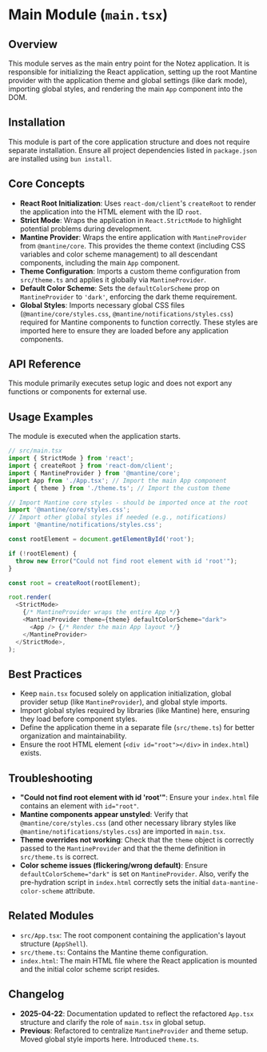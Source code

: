 # Main Module (`main.tsx`)

## Overview

This module serves as the main entry point for the Notez application. It is responsible for initializing the React application, setting up the root Mantine provider with the application theme and global settings (like dark mode), importing global styles, and rendering the main `App` component into the DOM.

## Installation

This module is part of the core application structure and does not require separate installation. Ensure all project dependencies listed in `package.json` are installed using `bun install`.

## Core Concepts

-   **React Root Initialization**: Uses `react-dom/client`'s `createRoot` to render the application into the HTML element with the ID `root`.
-   **Strict Mode**: Wraps the application in `React.StrictMode` to highlight potential problems during development.
-   **Mantine Provider**: Wraps the entire application with `MantineProvider` from `@mantine/core`. This provides the theme context (including CSS variables and color scheme management) to all descendant components, including the main `App` component.
-   **Theme Configuration**: Imports a custom theme configuration from `src/theme.ts` and applies it globally via `MantineProvider`.
-   **Default Color Scheme**: Sets the `defaultColorScheme` prop on `MantineProvider` to `'dark'`, enforcing the dark theme requirement.
-   **Global Styles**: Imports necessary global CSS files (`@mantine/core/styles.css`, `@mantine/notifications/styles.css`) required for Mantine components to function correctly. These styles are imported here to ensure they are loaded before any application components.

## API Reference

This module primarily executes setup logic and does not export any functions or components for external use.

## Usage Examples

The module is executed when the application starts.

```typescript
// src/main.tsx
import { StrictMode } from 'react';
import { createRoot } from 'react-dom/client';
import { MantineProvider } from '@mantine/core';
import App from './App.tsx'; // Import the main App component
import { theme } from './theme.ts'; // Import the custom theme

// Import Mantine core styles - should be imported once at the root
import '@mantine/core/styles.css';
// Import other global styles if needed (e.g., notifications)
import '@mantine/notifications/styles.css';

const rootElement = document.getElementById('root');

if (!rootElement) {
  throw new Error("Could not find root element with id 'root'");
}

const root = createRoot(rootElement);

root.render(
  <StrictMode>
    {/* MantineProvider wraps the entire App */}
    <MantineProvider theme={theme} defaultColorScheme="dark">
      <App /> {/* Render the main App layout */}
    </MantineProvider>
  </StrictMode>,
);
```

## Best Practices

-   Keep `main.tsx` focused solely on application initialization, global provider setup (like `MantineProvider`), and global style imports.
-   Import global styles required by libraries (like Mantine) here, ensuring they load before component styles.
-   Define the application theme in a separate file (`src/theme.ts`) for better organization and maintainability.
-   Ensure the root HTML element (`<div id="root"></div>` in `index.html`) exists.

## Troubleshooting

-   **"Could not find root element with id 'root'"**: Ensure your `index.html` file contains an element with `id="root"`.
-   **Mantine components appear unstyled**: Verify that `@mantine/core/styles.css` (and other necessary library styles like `@mantine/notifications/styles.css`) are imported in `main.tsx`.
-   **Theme overrides not working**: Check that the `theme` object is correctly passed to the `MantineProvider` and that the theme definition in `src/theme.ts` is correct.
-   **Color scheme issues (flickering/wrong default)**: Ensure `defaultColorScheme="dark"` is set on `MantineProvider`. Also, verify the pre-hydration script in `index.html` correctly sets the initial `data-mantine-color-scheme` attribute.

## Related Modules

-   `src/App.tsx`: The root component containing the application's layout structure (`AppShell`).
-   `src/theme.ts`: Contains the Mantine theme configuration.
-   `index.html`: The main HTML file where the React application is mounted and the initial color scheme script resides.

## Changelog

-   **2025-04-22**: Documentation updated to reflect the refactored `App.tsx` structure and clarify the role of `main.tsx` in global setup.
-   **Previous**: Refactored to centralize `MantineProvider` and theme setup. Moved global style imports here. Introduced `theme.ts`.